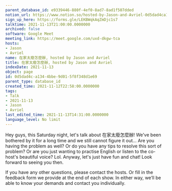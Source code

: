 ```yaml
---
parent_database_id: e9339446-880f-4ef0-8ad7-8ad1f507dded
notion_url: https://www.notion.so/hosted-by-Jason-and-Avriel-0d5dad4ca1344bbe9d015f8f348d1e69
sign_up_here: https://forms.gle/LEKBWqkAqZmDjc1s7
talktime: 2021-11-13T21:00:00.0000000
archived: false
software: Google Meet
meeting_link: https://meet.google.com/uxd-dkgw-tca
hosts:
- Jason
- Avriel
name: 在家太廢怎麼辦, hosted by Jason and Avriel
title: 在家太廢怎麼辦, hosted by Jason and Avriel
indexDate: 2021-11-13
object: page
id: 0d5dad4c-a134-4bbe-9d01-5f8f348d1e69
parent_type: database_id
created_time: 2021-11-12T22:58:00.0000000
tags:
- Talk
- 2021-11-13
- Jason
- Avriel
last_edited_time: 2021-11-13T14:31:00.0000000
language_level: No limit
---
```





Hey guys, this Saturday night, let's talk about 在家太廢怎麼辦! We've been bothered by it for a long time and we still cannot figure it out... Are you having the problem as well? Or do you have any tips to resolve this sort of problem? Or are you just wanting to practise English or listen to the co-host's beautiful voice? Lol. Anyway, let's just have fun and chat! Look forward to seeing you then. 

If you have any other questions, please contact the hosts. Or fill in the feedback form we provide at the end of each show. In either way, we’ll be able to know your demands and contact you individually.







